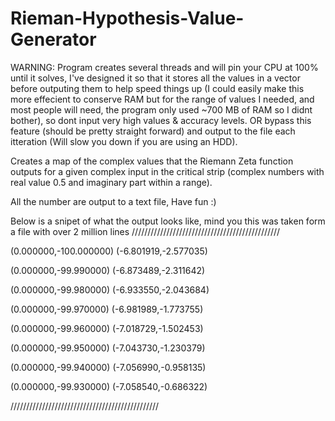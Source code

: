 # Rieman-Hypothesis-Value-Generator
WARNING: Program creates several threads and will pin your CPU at 100% until it solves, I've designed it so that it stores all the values in a vector before outputing them to help speed things up (I could easily make this more effecient to conserve RAM but for the range of values I needed, and most people will need, the program only used ~700 MB of RAM so I didnt bother), so dont input very high values & accuracy levels. OR bypass this feature (should be pretty straight forward) and output to the file each itteration (Will slow you down if you are using an HDD).

Creates a map of the complex values that the Riemann Zeta function outputs for a given complex input in the critical strip (complex numbers with real value 0.5 and imaginary part within a range).

All the number are output to a text file, Have fun :)

Below is a snipet of what the output looks like, mind you this was taken form a file with over 2 million lines
///////////////////////////////////////////////

(0.000000,-100.000000)		(-6.801919,-2.577035)

(0.000000,-99.990000)		(-6.873489,-2.311642)

(0.000000,-99.980000)		(-6.933550,-2.043684)

(0.000000,-99.970000)		(-6.981989,-1.773755)

(0.000000,-99.960000)		(-7.018729,-1.502453)

(0.000000,-99.950000)		(-7.043730,-1.230379)

(0.000000,-99.940000)		(-7.056990,-0.958135)

(0.000000,-99.930000)		(-7.058540,-0.686322)


///////////////////////////////////////////////
